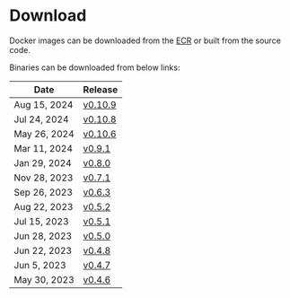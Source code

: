 # Download 

Docker images can be downloaded from the [ECR](https://gallery.ecr.aws/zinclabs/openobserve) or built from the source code.

Binaries can be downloaded from below links:


|Date         |Release                                                                        |
|-------------|-------------------------------------------------------------------------------|
|Aug 15, 2024 | [v0.10.9](https://github.com/openobserve/openobserve/releases/tag/v0.10.9)    |     
|Jul 24, 2024 | [v0.10.8](https://github.com/openobserve/openobserve/releases/tag/v0.10.8)    |
|May 26, 2024 | [v0.10.6](https://github.com/openobserve/openobserve/releases/tag/v0.10.6)    |
|Mar 11, 2024 | [v0.9.1](https://github.com/openobserve/openobserve/releases/tag/v0.9.1)      |
|Jan 29, 2024 | [v0.8.0](https://github.com/openobserve/openobserve/releases4tag/v0.8.0)      |
|Nov 28, 2023 | [v0.7.1](https://github.com/openobserve/openobserve/releases/tag/v0.7.1)      |
|Sep 26, 2023 | [v0.6.3](https://github.com/openobserve/openobserve/releases/tag/v0.6.3)      |
|Aug 22, 2023 | [v0.5.2](https://github.com/openobserve/openobserve/releases/tag/v0.5.2)      |
|Jul 15, 2023 | [v0.5.1](https://github.com/openobserve/openobserve/releases/tag/v0.5.1)      |
|Jun 28, 2023 | [v0.5.0](https://github.com/openobserve/openobserve/releases/tag/v0.5.0)      |
|Jun 22, 2023 | [v0.4.8](https://github.com/openobserve/openobserve/releases/tag/v0.4.8)      |
|Jun 5, 2023  | [v0.4.7](https://github.com/openobserve/openobserve/releases/tag/v0.4.7)       |
|May 30, 2023 | [v0.4.6](https://github.com/openobserve/openobserve/releases/tag/v0.4.6)      |
